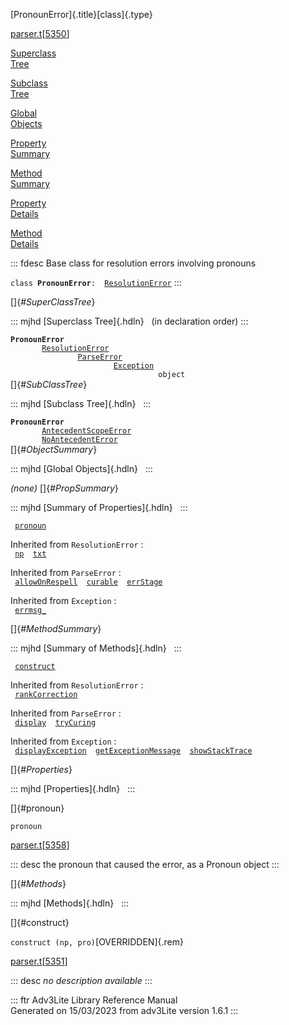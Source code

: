 [PronounError]{.title}[class]{.type}

[parser.t](../file/parser.t.html)\[[5350](../source/parser.t.html#5350)\]

[Superclass\
Tree](#_SuperClassTree_)

[Subclass\
Tree](#_SubClassTree_)

[Global\
Objects](#_ObjectSummary_)

[Property\
Summary](#_PropSummary_)

[Method\
Summary](#_MethodSummary_)

[Property\
Details](#_Properties_)

[Method\
Details](#_Methods_)

::: fdesc
Base class for resolution errors involving pronouns

`class `**`PronounError`**` :   `[`ResolutionError`](../object/ResolutionError.html)
:::

[]{#_SuperClassTree_}

::: mjhd
[Superclass Tree]{.hdln}   (in declaration order)
:::

**`PronounError`**\
`         `[`ResolutionError`](../object/ResolutionError.html)\
`                 `[`ParseError`](../object/ParseError.html)\
`                         `[`Exception`](../object/Exception.html)\
`                                 object`\
[]{#_SubClassTree_}

::: mjhd
[Subclass Tree]{.hdln}  
:::

**`PronounError`**\
`         `[`AntecedentScopeError`](../object/AntecedentScopeError.html)\
`         `[`NoAntecedentError`](../object/NoAntecedentError.html)\
[]{#_ObjectSummary_}

::: mjhd
[Global Objects]{.hdln}  
:::

*(none)* []{#_PropSummary_}

::: mjhd
[Summary of Properties]{.hdln}  
:::

` `[`pronoun`](#pronoun)`  `

Inherited from `ResolutionError` :\
` `[`np`](../object/ResolutionError.html#np)`  `[`txt`](../object/ResolutionError.html#txt)`  `

Inherited from `ParseError` :\
` `[`allowOnRespell`](../object/ParseError.html#allowOnRespell)`  `[`curable`](../object/ParseError.html#curable)`  `[`errStage`](../object/ParseError.html#errStage)`  `

Inherited from `Exception` :\
` `[`errmsg_`](../object/Exception.html#errmsg_)`  `

[]{#_MethodSummary_}

::: mjhd
[Summary of Methods]{.hdln}  
:::

` `[`construct`](#construct)`  `

Inherited from `ResolutionError` :\
` `[`rankCorrection`](../object/ResolutionError.html#rankCorrection)`  `

Inherited from `ParseError` :\
` `[`display`](../object/ParseError.html#display)`  `[`tryCuring`](../object/ParseError.html#tryCuring)`  `

Inherited from `Exception` :\
` `[`displayException`](../object/Exception.html#displayException)`  `[`getExceptionMessage`](../object/Exception.html#getExceptionMessage)`  `[`showStackTrace`](../object/Exception.html#showStackTrace)`  `

[]{#_Properties_}

::: mjhd
[Properties]{.hdln}  
:::

[]{#pronoun}

`pronoun`

[parser.t](../file/parser.t.html)\[[5358](../source/parser.t.html#5358)\]

::: desc
the pronoun that caused the error, as a Pronoun object
:::

[]{#_Methods_}

::: mjhd
[Methods]{.hdln}  
:::

[]{#construct}

`construct (np, pro)`[OVERRIDDEN]{.rem}

[parser.t](../file/parser.t.html)\[[5351](../source/parser.t.html#5351)\]

::: desc
*no description available*
:::

::: ftr
Adv3Lite Library Reference Manual\
Generated on 15/03/2023 from adv3Lite version 1.6.1
:::
